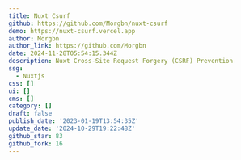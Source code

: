 ```yaml
---
title: Nuxt Csurf
github: https://github.com/Morgbn/nuxt-csurf
demo: https://nuxt-csurf.vercel.app
author: Morgbn
author_link: https://github.com/Morgbn
date: 2024-11-28T05:54:15.344Z
description: Nuxt Cross-Site Request Forgery (CSRF) Prevention
ssg:
  - Nuxtjs
css: []
ui: []
cms: []
category: []
draft: false
publish_date: '2023-01-19T13:54:35Z'
update_date: '2024-10-29T19:22:48Z'
github_star: 83
github_fork: 16
---
```

